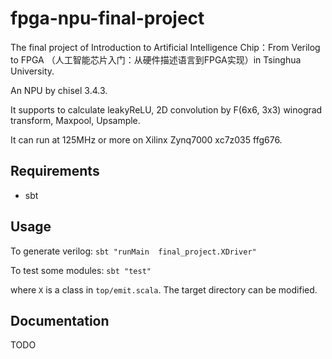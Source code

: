 # fpga-npu-final-project

The final project of Introduction to Artificial Intelligence Chip：From Verilog to FPGA （人工智能芯片入门：从硬件描述语言到FPGA实现）in Tsinghua University.

An NPU by chisel 3.4.3.

It supports to calculate leakyReLU, 2D convolution by F(6x6, 3x3) winograd transform, Maxpool, Upsample. 

It can run at 125MHz or more on Xilinx Zynq7000 xc7z035 ffg676.

## Requirements

* sbt

## Usage


To generate verilog: `sbt "runMain  final_project.XDriver"`

To test some modules: `sbt "test"`

where `X` is a class in `top/emit.scala`. The target directory can be modified.

## Documentation


TODO
